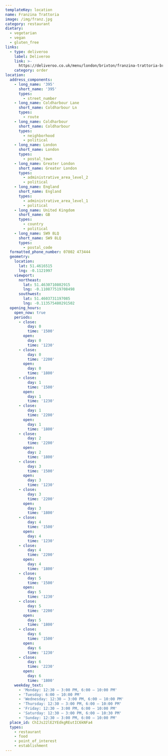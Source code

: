 ```yaml
---
templateKey: location
name: Franzina Trattoria
image: /img/franz.jpg
category: restaurant
dietary:
  - vegetarian
  - vegan
  - gluten_free
links:
  - type: deliveroo
    label: Deliveroo
    link: >-
      https://deliveroo.co.uk/menu/london/brixton/franzina-trattoria-brixton?day=today&postcode=SW98PD&time=ASAP
    category: order
location:
  address_components:
    - long_name: '395'
      short_name: '395'
      types:
        - street_number
    - long_name: Coldharbour Lane
      short_name: Coldharbour Ln
      types:
        - route
    - long_name: Coldharbour
      short_name: Coldharbour
      types:
        - neighborhood
        - political
    - long_name: London
      short_name: London
      types:
        - postal_town
    - long_name: Greater London
      short_name: Greater London
      types:
        - administrative_area_level_2
        - political
    - long_name: England
      short_name: England
      types:
        - administrative_area_level_1
        - political
    - long_name: United Kingdom
      short_name: GB
      types:
        - country
        - political
    - long_name: SW9 8LQ
      short_name: SW9 8LQ
      types:
        - postal_code
  formatted_phone_number: 07802 473444
  geometry:
    location:
      lat: 51.4616515
      lng: -0.1121997
    viewport:
      northeast:
        lat: 51.4630710802915
        lng: -0.110877519708498
      southwest:
        lat: 51.4603731197085
        lng: -0.113575480291502
  opening_hours:
    open_now: true
    periods:
      - close:
          day: 0
          time: '1500'
        open:
          day: 0
          time: '1230'
      - close:
          day: 0
          time: '2200'
        open:
          day: 0
          time: '1800'
      - close:
          day: 1
          time: '1500'
        open:
          day: 1
          time: '1230'
      - close:
          day: 1
          time: '2200'
        open:
          day: 1
          time: '1800'
      - close:
          day: 2
          time: '2200'
        open:
          day: 2
          time: '1800'
      - close:
          day: 3
          time: '1500'
        open:
          day: 3
          time: '1230'
      - close:
          day: 3
          time: '2200'
        open:
          day: 3
          time: '1800'
      - close:
          day: 4
          time: '1500'
        open:
          day: 4
          time: '1230'
      - close:
          day: 4
          time: '2200'
        open:
          day: 4
          time: '1800'
      - close:
          day: 5
          time: '1500'
        open:
          day: 5
          time: '1230'
      - close:
          day: 5
          time: '2200'
        open:
          day: 5
          time: '1800'
      - close:
          day: 6
          time: '1500'
        open:
          day: 6
          time: '1230'
      - close:
          day: 6
          time: '2230'
        open:
          day: 6
          time: '1800'
    weekday_text:
      - 'Monday: 12:30 – 3:00 PM, 6:00 – 10:00 PM'
      - 'Tuesday: 6:00 – 10:00 PM'
      - 'Wednesday: 12:30 – 3:00 PM, 6:00 – 10:00 PM'
      - 'Thursday: 12:30 – 3:00 PM, 6:00 – 10:00 PM'
      - 'Friday: 12:30 – 3:00 PM, 6:00 – 10:00 PM'
      - 'Saturday: 12:30 – 3:00 PM, 6:00 – 10:30 PM'
      - 'Sunday: 12:30 – 3:00 PM, 6:00 – 10:00 PM'
  place_id: ChIJs22lE2YEdkgREutIC6kNFa4
  types:
    - restaurant
    - food
    - point_of_interest
    - establishment
---
```

